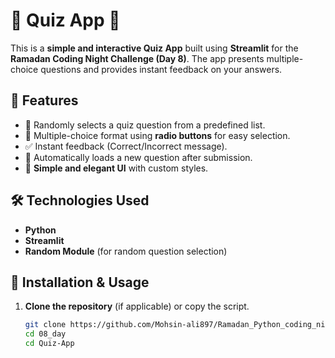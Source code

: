 # 🌟 Quiz App 🎉

This is a **simple and interactive Quiz App** built using **Streamlit** for the **Ramadan Coding Night Challenge (Day 8)**. The app presents multiple-choice questions and provides instant feedback on your answers. 

## 🚀 Features
- 📝 Randomly selects a quiz question from a predefined list.
- 🎯 Multiple-choice format using **radio buttons** for easy selection.
- ✅ Instant feedback (Correct/Incorrect message).
- 🔄 Automatically loads a new question after submission.
- 🎨 **Simple and elegant UI** with custom styles.

## 🛠️ Technologies Used
- **Python**
- **Streamlit**
- **Random Module** (for random question selection)

## 📌 Installation & Usage
1. **Clone the repository** (if applicable) or copy the script.
   ```bash
   git clone https://github.com/Mohsin-ali897/Ramadan_Python_coding_night.git
   cd 08_day
   cd Quiz-App
   ```
